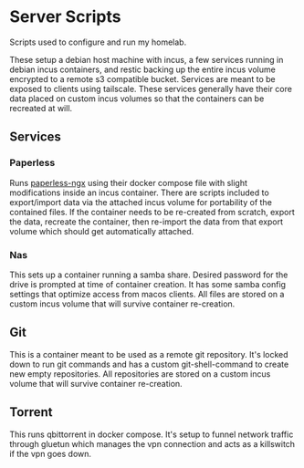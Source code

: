 # Server Scripts

Scripts used to configure and run my homelab.

These setup a debian host machine with incus, a few services running in debian incus containers, and restic backing up the entire incus volume encrypted to a remote s3 compatible bucket.
Services are meant to be exposed to clients using tailscale. These services generally have their core data placed on custom incus volumes so that the containers can be recreated at will. 

## Services

### Paperless

Runs [paperless-ngx](https://github.com/paperless-ngx/paperless-ngx) using their docker compose file with slight modifications inside an incus container.
There are scripts included to export/import data via the attached incus volume for portability of the contained files. If the container needs to be re-created
from scratch, export the data, recreate the container, then re-import the data from that export volume which should get automatically attached.

### Nas

This sets up a container running a samba share. Desired password for the drive is prompted at time of container creation. It has some samba config settings that optimize
access from macos clients. All files are stored on a custom incus volume that will survive container re-creation.

## Git

This is a container meant to be used as a remote git repository. It's locked down to run git commands and has a custom git-shell-command to create new empty repositories.
All repositories are stored on a custom incus volume that will survive container re-creation.

## Torrent

This runs qbittorrent in docker compose. It's setup to funnel network traffic through gluetun which manages the vpn connection and acts as a killswitch if the vpn goes down.
